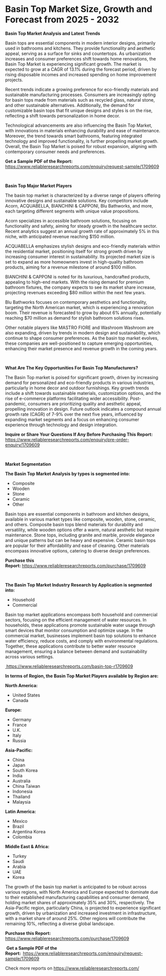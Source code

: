 <p><h1>Basin Top Market Size, Growth and Forecast from 2025 - 2032</h1></p><p><strong>Basin Top Market Analysis and Latest Trends</strong></p>
<p><p>Basin tops are essential components in modern interior designs, primarily used in bathrooms and kitchens. They provide functionality and aesthetic appeal, serving as a surface for sinks and countertops. As urbanization increases and consumer preferences shift towards home renovations, the Basin Top Market is experiencing significant growth. The market is expected to grow at a CAGR of 13.1% during the forecast period, driven by rising disposable incomes and increased spending on home improvement projects.</p><p>Recent trends indicate a growing preference for eco-friendly materials and sustainable manufacturing processes. Consumers are increasingly opting for basin tops made from materials such as recycled glass, natural stone, and other sustainable alternatives. Additionally, the demand for customizable basin tops that fit unique designs and styles is on the rise, reflecting a shift towards personalization in home decor.</p><p>Technological advancements are also influencing the Basin Top Market, with innovations in materials enhancing durability and ease of maintenance. Moreover, the trend towards smart bathrooms, featuring integrated technology and improved functionality, is further propelling market growth. Overall, the Basin Top Market is poised for robust expansion, aligning with contemporary consumer needs and preferences.</p></p>
<p><strong>Get a Sample PDF of the Report:&nbsp;</strong> <a href="https://www.reliableresearchreports.com/enquiry/request-sample/1709609?utm_campaign=2128&utm_medium=2&utm_source=Github&utm_content=ia&utm_term=18022025&utm_id=basin-top">https://www.reliableresearchreports.com/enquiry/request-sample/1709609</a></p>
<p>&nbsp;</p>
<p><strong>Basin Top Major Market Players</strong></p>
<p><p>The basin top market is characterized by a diverse range of players offering innovative designs and sustainable solutions. Key competitors include Acorn, ACQUABELLA, BIANCHINI & CAPPONI, Blu Bathworks, and more, each targeting different segments with unique value propositions.</p><p>Acorn specializes in accessible bathroom solutions, focusing on functionality and safety, aiming for steady growth in the healthcare sector. Recent analytics suggest an annual growth rate of approximately 5% in this niche, with anticipated revenue reaching $150 million.</p><p>ACQUABELLA emphasizes stylish designs and eco-friendly materials within the residential market, positioning itself for strong growth driven by increasing consumer interest in sustainability. Its projected market size is set to expand as more homeowners invest in high-quality bathroom products, aiming for a revenue milestone of around $100 million.</p><p>BIANCHINI & CAPPONI is noted for its luxurious, handcrafted products, appealing to high-end markets. With the rising demand for premium bathroom fixtures, the company expects to see its market share increase, projecting revenues exceeding $80 million within the next few years.</p><p>Blu Bathworks focuses on contemporary aesthetics and functionality, targeting the North American market, which is experiencing a renovation boom. Their revenue is forecasted to grow by about 6% annually, potentially reaching $70 million as demand for stylish bathroom solutions rises.</p><p>Other notable players like MASTRO FIORE and Washroom Washroom are also expanding, driven by trends in modern design and sustainability, which continue to shape consumer preferences. As the basin top market evolves, these companies are well-positioned to capture emerging opportunities, enhancing their market presence and revenue growth in the coming years.</p></p>
<p>&nbsp;</p>
<p><strong>What Are The Key Opportunities For Basin Top Manufacturers?</strong></p>
<p><p>The Basin Top market is poised for significant growth, driven by increasing demand for personalized and eco-friendly products in various industries, particularly in home decor and outdoor furnishings. Key growth trends include a shift towards sustainable materials, customization options, and the rise of e-commerce platforms facilitating wider accessibility. Post-pandemic, consumers are prioritizing quality and aesthetic appeal, propelling innovation in design. Future outlook indicates a compound annual growth rate (CAGR) of 7-9% over the next five years, influenced by expanding market segments and a focus on enhancing consumer experience through technology and design integration.</p></p>
<p><strong>Inquire or Share Your Questions If Any Before Purchasing This Report:</strong> <a href="https://www.reliableresearchreports.com/enquiry/pre-order-enquiry/1709609?utm_campaign=2128&utm_medium=2&utm_source=Github&utm_content=ia&utm_term=18022025&utm_id=basin-top">https://www.reliableresearchreports.com/enquiry/pre-order-enquiry/1709609</a></p>
<p>&nbsp;</p>
<p><strong>Market Segmentation</strong></p>
<p><strong>The Basin Top Market Analysis by types is segmented into:</strong></p>
<p><ul><li>Composite</li><li>Wooden</li><li>Stone</li><li>Ceramic</li><li>Other</li></ul></p>
<p><p>Basin tops are essential components in bathroom and kitchen designs, available in various market types like composite, wooden, stone, ceramic, and others. Composite basin tops blend materials for durability and versatility, while wooden options offer a warm, natural aesthetic but require maintenance. Stone tops, including granite and marble, provide elegance and unique patterns but can be heavy and expensive. Ceramic basin tops are popular for their affordability and ease of cleaning. Other materials encompass innovative options, catering to diverse design preferences.</p></p>
<p><strong>Purchase this Report:&nbsp;</strong><a href="https://www.reliableresearchreports.com/purchase/1709609?utm_campaign=2128&utm_medium=2&utm_source=Github&utm_content=ia&utm_term=18022025&utm_id=basin-top">https://www.reliableresearchreports.com/purchase/1709609</a></p>
<p>&nbsp;</p>
<p><strong>The Basin Top Market Industry Research by Application is segmented into:</strong></p>
<p><ul><li>Household</li><li>Commercial</li></ul></p>
<p><p>Basin top market applications encompass both household and commercial sectors, focusing on the efficient management of water resources. In households, these applications promote sustainable water usage through smart devices that monitor consumption and optimize usage. In the commercial market, businesses implement basin top solutions to enhance water efficiency, reduce costs, and comply with environmental regulations. Together, these applications contribute to better water resource management, ensuring a balance between demand and sustainability across various settings.</p></p>
<p><a href="https://www.reliableresearchreports.com/basin-top-r1709609?utm_campaign=2128&utm_medium=2&utm_source=Github&utm_content=ia&utm_term=18022025&utm_id=basin-top">&nbsp;https://www.reliableresearchreports.com/basin-top-r1709609</a></p>
<p><strong>In terms of Region, the Basin Top Market Players available by Region are:</strong></p>
<p>
    <p> <strong> North America: </strong>
        <ul>
            <li>United States</li>
            <li>Canada</li>
        </ul>
        </p> 
    <p> <strong> Europe: </strong>
        <ul>
            <li>Germany</li>
            <li>France</li>
            <li>U.K.</li>
            <li>Italy</li>
            <li>Russia</li>
        </ul>
        </p> 
    <p> <strong> Asia-Pacific: </strong>
        <ul>
            <li>China</li>
            <li>Japan</li>
            <li>South Korea</li>
            <li>India</li>
            <li>Australia</li>
            <li>China Taiwan</li>
            <li>Indonesia</li>
            <li>Thailand</li>
            <li>Malaysia</li>
        </ul>
        </p> 
    <p> <strong> Latin America: </strong>
        <ul>
            <li>Mexico</li>
            <li>Brazil</li>
            <li>Argentina Korea</li>
            <li>Colombia</li>
        </ul>
        </p> 
    <p> <strong> Middle East & Africa: </strong>
        <ul>
            <li>Turkey</li>
            <li>Saudi</li>
            <li>Arabia</li>
            <li>UAE</li>
            <li>Korea</li>
        </ul>
    </p>
    </p>
<p><p>The growth of the basin top market is anticipated to be robust across various regions, with North America and Europe expected to dominate due to their established manufacturing capabilities and consumer demand, holding market shares of approximately 35% and 30%, respectively. The Asia-Pacific region, particularly China, is projected to experience significant growth, driven by urbanization and increased investment in infrastructure, with a market share of around 25%. Other regions will contribute the remaining 10%, reflecting a diverse global landscape.</p></p>
<p><strong>Purchase this Report: </strong><a href="https://www.reliableresearchreports.com/purchase/1709609?utm_campaign=2128&utm_medium=2&utm_source=Github&utm_content=ia&utm_term=18022025&utm_id=basin-top">https://www.reliableresearchreports.com/purchase/1709609</a></p>
<p>&nbsp;<strong>Get a Sample PDF of the Report:&nbsp;&nbsp;</strong><a href="https://www.reliableresearchreports.com/enquiry/request-sample/1709609?utm_campaign=2128&utm_medium=2&utm_source=Github&utm_content=ia&utm_term=18022025&utm_id=basin-top">https://www.reliableresearchreports.com/enquiry/request-sample/1709609</a></p>
<p><strong></strong></p>
<p>Check more reports on <a href="https://www.reliableresearchreports.com/?utm_campaign=2128&utm_medium=2&utm_source=Github&utm_content=ia&utm_term=18022025&utm_id=basin-top">https://www.reliableresearchreports.com/</a></p>